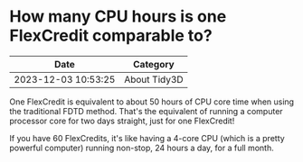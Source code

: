 # How many CPU hours is one FlexCredit comparable to?

| Date       | Category    |
|------------|-------------|
| 2023-12-03 10:53:25 | About Tidy3D |


One FlexCredit is equivalent to about 50 hours of CPU core time when using the traditional FDTD method. That's the equivalent of running a computer processor core for two days straight, just for one FlexCredit!

If you have 60 FlexCredits, it's like having a 4-core CPU (which is a pretty powerful computer) running non-stop, 24 hours a day, for a full month.

<!-- notionvc: b153dcfb-6d6b-4151-b0d0-c6d847012704 -->
